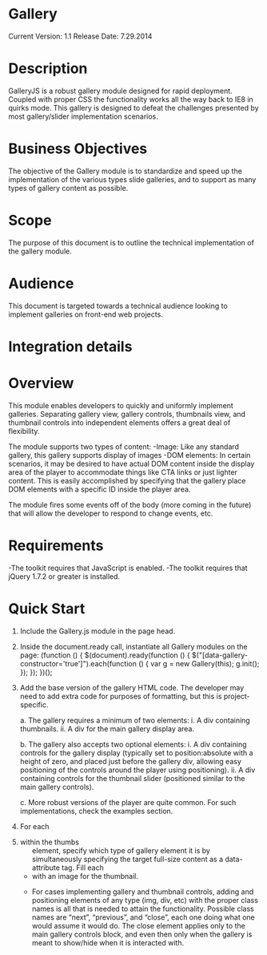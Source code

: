 Gallery
=======

Current Version: 1.1
Release Date: 7.29.2014

Description
===========
GalleryJS is a robust gallery module designed for rapid deployment. Coupled with proper CSS the functionality works all the way back to IE8 in quirks mode.
This gallery is designed to defeat the challenges presented by most gallery/slider implementation scenarios.

Business Objectives
===================
The objective of the Gallery module is to standardize and speed up the implementation of the various types slide galleries, and to support as
many types of gallery content as possible.

Scope
=====
The purpose of this document is to outline the technical implementation of the gallery module.

Audience
========
This document is targeted towards a technical audience looking to implement galleries on front-end web projects.

Integration details
===================

Overview
========
This module enables developers to quickly and uniformly implement galleries. Separating gallery view, gallery controls, thumbnails view, and
thumbnail controls into independent elements offers a great deal of flexibility.

The module supports two types of content:
-Image: Like any standard gallery, this gallery supports display of images
-DOM elements: In certain scenarios, it may be desired to have actual DOM content inside the display area of the player to accommodate
 things like CTA links or just lighter content. This is easily accomplished by specifying that the gallery place DOM elements with a specific
 ID inside the player area.
     
The module fires some events off of the body (more coming in the future) that will allow the developer to respond to change events, etc.

Requirements
============
-The toolkit requires that JavaScript is enabled.
-The toolkit requires that jQuery 1.7.2 or greater is installed.
	
Quick Start
===========
1. Include the Gallery.js module in the page head.
2. Inside the document.ready call, instantiate all Gallery modules on the page:
    (function () {
        $(document).ready(function () {
            $("[data-gallery-constructor='true']").each(function () {
                var g = new Gallery(this);
                g.init();
            });
        });
    })();
    
3. Add the base version of the gallery HTML code. The developer may need to add extra code for purposes of formatting, but this is
project-specific.

	a. The gallery requires a minimum of two elements:
		i. A div containing thumbnails.
		ii. A div for the main gallery display area.
		
	b. The gallery also accepts two optional elements:
		i. A div containing controls for the gallery display (typically set to position:absolute with a height of zero, and placed just
before the gallery div, allowing easy positioning of the controls around the player using positioning).
		ii. A div containing controls for the thumbnail slider (positioned similar to the main gallery controls).
		
	c. More robust versions of the player are quite common. For such implementations, check the examples section.
	
4. For each <li> within the thumbs <ul> element, specify which type of gallery element it is by simultaneously specifying the target full-size
content as a data-attribute tag. Fill each <li> with an image for the thumbnail.

5. For cases implementing gallery and thumbnail controls, adding and positioning elements of any type (img, div, etc) with the proper class
names is all that is needed to attain the functionality. Possible class names are “next”, “previous”, and “close”, each one doing what one
would assume it would do. The close element applies only to the main gallery controls block, and even then only when the gallery is
meant to show/hide when it is interacted with.